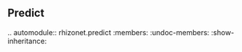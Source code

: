 


Predict
-----------------------

.. automodule:: rhizonet.predict
   :members:
   :undoc-members:
   :show-inheritance:

